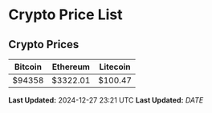 # Crypto Price List

## Crypto Prices
| Bitcoin | Ethereum | Litecoin |
| ------- | -------- | -------- |
| $94358 | $3322.01 | $100.47 |
**Last Updated:** 2024-12-27 23:21 UTC
**Last Updated:** $DATE$
